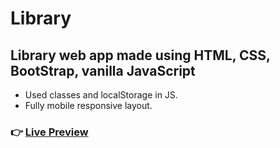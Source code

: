 # Library
## Library web app made using HTML, CSS, BootStrap, vanilla JavaScript
- Used classes and localStorage in JS.
- Fully mobile responsive layout.

### 👉 [Live Preview](https://ohmpatil.github.io/library/)